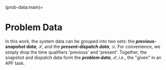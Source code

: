 (prob-data:main)=
# Problem Data

In this work, the system data can be grouped into two sets:
the ***previous-snapshot data***, $\mathcal{S}$,
and
the ***present-dispatch data***, $\mathcal{D}$.
For convenience, we simply drop the time qualifiers 'previous' and 'present'.
Together, the snapshot and dispatch data form the ***problem data***, $\mathcal{P}$,
*i.e.*, the "given" in an APF task.

```{tableofcontents}
```
